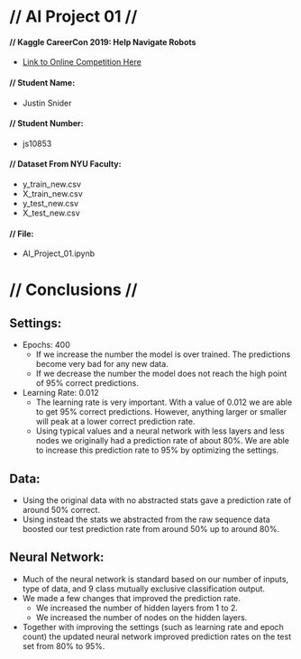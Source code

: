# // **AI Project 01** //
#### // **Kaggle CareerCon 2019:** Help Navigate Robots

- [Link to Online Competition Here](https://www.kaggle.com/c/career-con-2019/overview)

#### // Student Name: 
- Justin Snider 

#### // Student Number: 
- js10853

#### // Dataset From NYU Faculty:
- y_train_new.csv
- X_train_new.csv
- y_test_new.csv
- X_test_new.csv

#### // File:
- AI_Project_01.ipynb

# // **Conclusions** //
## Settings:
- Epochs: 400
  - If we increase the number the model is over trained. The predictions become very bad for any new data.
  - If we decrease the number the model does not reach the high point of 95% correct predictions.
- Learning Rate: 0.012
  - The learning rate is very important. With a value of 0.012 we are able to get 95% correct predictions. However, anything larger or smaller will peak at a lower correct prediction rate.
  - Using typical values and a neural network with less layers and less nodes we originally had a prediction rate of about 80%. We are able to increase this prediction rate to 95% by optimizing the settings.

## Data:
- Using the original data with no abstracted stats gave a prediction rate of around 50% correct.
- Using instead the stats we abstracted from the raw sequence data boosted our test prediction rate from around 50% up to around 80%.

## Neural Network:
- Much of the neural network is standard based on our number of inputs, type of data, and 9 class mutually exclusive classification output.
- We made a few changes that improved the prediction rate.
  - We increased the number of hidden layers from 1 to 2.
  - We increased the number of nodes on the hidden layers.
- Together with improving the settings (such as learning rate and epoch count) the updated neural network improved prediction rates on the test set from 80% to 95%.
